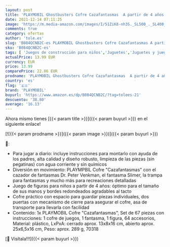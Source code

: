```yaml
---
layout: post
title: 'PLAYMOBIL Ghostbusters Cofre Cazafantasmas  A partir de 4 años  70318 '
date: 2021-12-14 07:11:25
image: 'https://m.media-amazon.com/images/I/51ZiK8-nh3S._SL500_._SL400_.jpg'
comments: true
category: ofertas
author: 'tole.es'
slug: 'B084QCNB2C-es PLAYMOBIL Ghostbusters Cofre Cazafantasmas A partir de 4...'
sku: 'B084QCNB2C-es'
tags: [ 'Juegos de construcción para niños','Juguetes','Juguetes y juegos','Sets de construcción','playmobil', ]
actualPrice: 13.99 EUR
currency: EUR
price: 13.99
comparePrice: 22.86 EUR
prodname: 'PLAYMOBIL Ghostbusters Cofre Cazafantasmas  A partir de 4 años  70318 '
country: 'es'
flag: '🇪🇸'
brand: 'PLAYMOBIL'
buyurl: 'https://www.amazon.es/dp/B084QCNB2C/?tag=tolees-21'
descuento: '38.80'
average: '16.13'
---
```


Ahora mismo tienes [{{< param title >}}]({{< param buyurl >}}) en el siguiente enlace!

[![{{< param prodname >}}]({{< param image >}})]({{< param buyurl >}})

🔎:

- Para jugar a diario: incluye instrucciones para montarlo con ayuda de los padres, alta calidad y diseño robusto, limpieza de las piezas (sin pegatinas) con agua corriente y sin químicos
- Diversión en movimiento: PLAYMPBIL Cofre "Cazafantasmas" con el cazador de fantasmas Dr. Peter Venkman, el fantasma Slimer, la trampa para fantasmas y mucho más para recreaciones detalladas
- Juego de figuras para niños a partir de 4 años: óptimo para el tamaño de sus manos y bordes redondeados agradables al tacto
- Cofre práctico con espacio para guardar piezas individuales, dos puertas con mecanismo de cierre para asegurar el cofre, asa de transporte para llevarla con facilidad
- Contenido: 1x PLAYMOBIL Cofre "Cazafantasmas", Set de 67 piezas con instrucciones: 1 cofre de juegos, 1 fantasma, 1 figura, 64 accesorios, Material: plástico, LxPxA: cerrado aprox. 13x8x16 cm, abierto aprox. 25x6,5x16 cm, Peso: aprox. 289 g, 70318

[🛒 Visítala!!!]({{< param buyurl >}})
